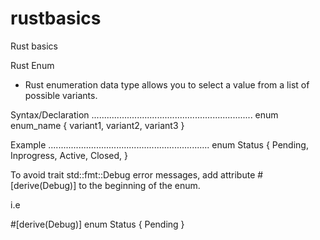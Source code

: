 # rustbasics
Rust basics

Rust Enum
- Rust enumeration data type allows you to select a value from a list of possible variants.

Syntax/Declaration
................................................................
enum enum_name {
    variant1,
    variant2,
    variant3
}

Example
................................................................
enum Status {
    Pending,
    Inprogress,
    Active,
    Closed,
}

To avoid trait std::fmt::Debug error messages, add attribute #[derive(Debug)] to the beginning of the enum.

i.e

#[derive(Debug)]
enum Status {
    Pending
}
